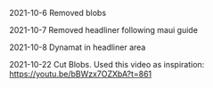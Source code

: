2021-10-6
Removed blobs

2021-10-7
Removed headliner following maui guide

2021-10-8
Dynamat in headliner area

2021-10-22
Cut Blobs.  Used this video as inspiration:
https://youtu.be/bBWzx7OZXbA?t=861
